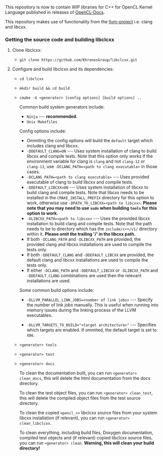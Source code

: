 <!--
Copyright (c) 2021 The Khronos Group Inc.
SPDX-License-Identifier: Apache-2.0
-->
 
This repository is now to contain WIP libraries for C++ for OpenCL Kernel Language published in releases of [OpenCL-Docs](https://github.com/KhronosGroup/OpenCL-Docs/releases/tag/cxxforopencl-v1.0-r2).

This repository makes use of functionality from the [llvm-project](https://github.com/llvm/llvm-project) i.e. clang and libcxx.

### Getting the source code and building libclcxx

1. Clone libclcxx:

	* ``git clone https://github.com/KhronosGroup/libclcxx.git``

2. Configure and build libclcxx and its dependencies:

	* ``cd libclcxx``

	* ``mkdir build && cd build``

	* ``cmake -G <generator> [config options] [build options] ..``

		Common build system generators include:

		* ``Ninja`` --- **recommended**.
		* ``Unix Makefiles``

		Config options include:

		* Ommiting the config options will build the ``default`` target which includes clang and libcxx.
		* ``-DDEFAULT_CLANG=ON`` --- Uses system installation of clang to build libcxx and compile tests. Note that this option only works if the environment variable for clang is ``clang`` and not ``clang-12`` or ``clang-13``, use ``-DCLANG_PATH=<path to clang executable>`` in those cases.
		* ``-DCLANG_PATH=<path to clang executable>`` --- Uses provided executable of clang to build libcxx and compile tests.
		* ``-DDEFAULT_LIBCXX=ON`` --- Uses system installation of libcxx to build clang and compile tests. Note that libcxx needs to be installed in the ``CMAKE_INSTALL_PREFIX`` directory for this option to work, otherwise use ``-DPATH_TO_LIBCXX=<path to libcxx>``. **Please note that you may need to use ``sudo`` when building ``tools`` for this option to work.**
		* ``-DLIBCXX_PATH=<path to libcxx>`` --- Uses the provided libcxx installation to build clang and compile tests. Note that the path needs to be to directory which has the ``include/c++/v1/`` directory within it. **Please omit the trailing '/' in the libcxx path.**
		* If both ``-DCLANG_PATH`` and ``-DLIBCXX_PATH`` are provided, the provided clang and libcxx installations are used to compile the tests only.
		* If both ``-DDEFAULT_CLANG`` and ``-DDEFAULT_LIBCXX`` are provided, the default clang and libcxx installations are used to compile the tests only.
		* If either ``-DCLANG_PATH`` and ``-DDEFAULT_LIBCXX`` or ``-DLIBCXX_PATH`` and ``-DDEFAULT_CLANG`` combinations are used then the relevant installations are used.

		Some common build options include:

		* ``-DLLVM_PARALLEL_LINK_JOBS=<number of link jobs>`` --- Specify the number of link jobs manually. This is useful when running into memory issues during the linking process of the LLVM executables.

		* ``-DLLVM_TARGETS_TO_BUILD="<target architecture>"`` --- Specifies which targets are enabled. If ommited, the default target is set to ``X86``.

	* ``<generator> tools``

	* ``<generator> test``

	* ``<generator> docs``

		To clean the documentation built, you can run ``<generator> clean_docs``, this will delete the html documentation from the docs directory.

		To clean the test object files, you can run ``<generator> clean_test``, this will delete the compiled object files from the test source directory.

		To clean the copied ``opencl_<>`` libclcxx source files from your system libcxx installation (if relevant), you can run ``<generator> clean_libclcxx``.

		To clean everything, including build files, Doxygen documentation, compiled test objects and (if relevant) copied libclcxx source files, you can run ``<generator> clean``. **Warning, this will clean your build directory!**

